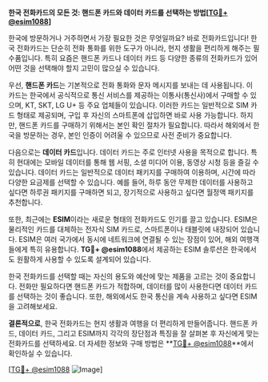 **한국 전화카드의 모든 것: 핸드폰 카드와 데이터 카드를 선택하는 방법[[TG💪+ @esim1088](https://t.me/s/esim1088)]**

한국에 방문하거나 거주하면서 가장 필요한 것은 무엇일까요? 바로 전화카드입니다! 한국 전화카드는 단순히 전화 통화를 위한 도구가 아니라, 현지 생활을 편리하게 해주는 필수품입니다. 특히 요즘은 핸드폰 카드나 데이터 카드 등 다양한 종류의 전화카드가 있어 어떤 것을 선택해야 할지 고민이 많으실 수 있습니다.

우선, **핸드폰 카드**는 기본적으로 전화 통화와 문자 메시지를 보내는 데 사용됩니다. 이 카드는 한국에서 공식적으로 통신 서비스를 제공하는 이통사(통신사)에서 구매할 수 있으며, KT, SKT, LG U+ 등 주요 업체들이 있습니다. 이러한 카드는 일반적으로 SIM 카드 형태로 제공되며, 구입 후 자신의 스마트폰에 삽입하면 바로 사용 가능합니다. 하지만, 핸드폰 카드를 구매하기 위해서는 본인 확인 절차가 필요합니다. 따라서 해외에서 한국을 방문하는 경우, 본인 인증이 어려울 수 있으므로 사전 준비가 중요합니다.

다음으로는 **데이터 카드**입니다. 데이터 카드는 주로 인터넷 사용을 목적으로 합니다. 특히 현대에는 모바일 데이터를 통해 웹 서핑, 소셜 미디어 이용, 동영상 시청 등을 즐길 수 있습니다. 데이터 카드는 일반적으로 데이터 패키지를 구매하여 이용하며, 시간에 따라 다양한 요금제를 선택할 수 있습니다. 예를 들어, 하루 동안 무제한 데이터를 사용하고 싶다면 하루권 패키지를 구매하면 되고, 장기적으로 사용하고 싶다면 월정액 패키지를 추천합니다.

또한, 최근에는 **ESIM**이라는 새로운 형태의 전화카드도 인기를 끌고 있습니다. ESIM은 물리적인 카드를 대체하는 전자식 SIM 카드로, 스마트폰이나 태블릿에 내장되어 있습니다. ESIM은 여러 국가에서 동시에 네트워크에 연결될 수 있는 장점이 있어, 해외 여행객들에게 특히 유용합니다. **TG💪+ @esim1088**에서 제공하는 ESIM 솔루션은 한국에서도 원활하게 사용할 수 있도록 설계되어 있습니다.

한국 전화카드를 선택할 때는 자신의 용도와 예산에 맞는 제품을 고르는 것이 중요합니다. 전화만 필요하다면 핸드폰 카드가 적합하며, 데이터를 많이 사용한다면 데이터 카드를 선택하는 것이 좋습니다. 또한, 해외에서도 한국 통신을 계속 사용하고 싶다면 ESIM을 고려해보세요.

**결론적으로**, 한국 전화카드는 현지 생활과 여행을 더 편리하게 만들어줍니다. 핸드폰 카드, 데이터 카드, 그리고 ESIM까지 각각의 장단점과 특징을 잘 살펴본 후 자신에게 맞는 전화카드를 선택하세요. 더 자세한 정보와 구매 방법은 **[TG💪+ @esim1088](https://t.me/s/esim1088)**에서 확인하실 수 있습니다.

[[TG💪+ @esim1088](https://t.me/s/esim1088) ![Image](https://i.postimg.cc/Y0z9fWf4/image.png)]
